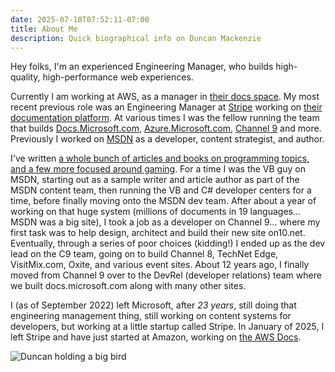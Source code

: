 ```yaml
---
date: 2025-07-10T07:52:11-07:00
title: About Me
description: Quick biographical info on Duncan Mackenzie
---
```


Hey folks, I'm an experienced Engineering Manager, who builds high-quality, high-performance web experiences.

Currently I am working at AWS, as a manager in [their docs space](https://docs.aws.amazon.com/). My most recent previous role was an Engineering Manager at [Stripe](https://stripe.com) working on [their documentation platform](https://docs.stripe.com/). At various times I was the fellow running the team that builds [Docs.Microsoft.com](https://docs.microsoft.com), [Azure.Microsoft.com](https://azure.microsoft.com), [Channel  9](https://channel9.msdn.com) and more. Previously I worked on [MSDN](https://en.wikipedia.org/wiki/Microsoft_Developer_Network) as a developer, content strategist, and author.

I've written [a whole bunch of articles and books on programming topics, and a few more focused around gaming](/publications/). For a time I was the VB guy on MSDN, starting out as a sample writer and article author as part of the MSDN content team, then running the VB and C# developer centers for a time, before finally moving onto the MSDN dev team. After about a year of working on that huge system (millions of documents in 19 languages... MSDN was a big site), I took a job as a developer on Channel 9... where my first task was to help design, architect and build their new site on10.net. Eventually, through a series of poor choices (kidding!) I ended up as the dev lead on the C9 team, going on to build Channel 8, TechNet Edge, VisitMix.com, Oxite, and various event sites. About 12 years ago, I finally moved from Channel 9 over to the DevRel (developer relations) team where we built docs.microsoft.com along with many other sites.

I (as of September 2022) left Microsoft, after *23 years*, still doing that engineering management thing, still working on content systems for developers, but working at a little startup called Stripe. In January of 2025, I left Stripe and have just started at Amazon, working on [the AWS Docs](https://docs.aws.amazon.com/).

![Duncan holding a big bird](/images/yes-that-is-a-big-bird.jpg)

